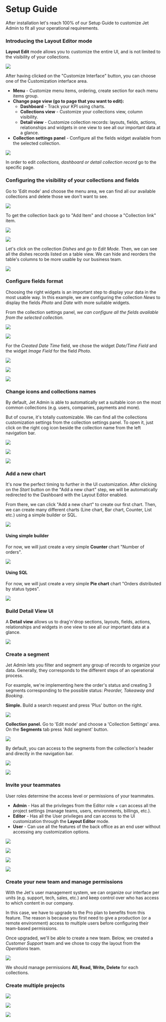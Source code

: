 # Setup Guide

After installation let's reach 100% of our Setup Guide to customize Jet Admin to fit all your operational requirements.

### Introducing the Layout Editor mode

**Layout Edit** mode allows you to customize the entire UI, and is not limited to the visibility of your collections. 

![](../.gitbook/assets/customize_interface.png)

After having clicked on the "Customize Interface" button, you can choose one of the Customization interface area.

* **Menu** - Customize menu items, ordering, create section for each menu items group.
* **Change page view \(go to page that you want to edit\):**
  * **Dashboard** - Track your KPI using charts. 
  * **Collections view** - Customize your collections view, column visibility.
  * **Detail view** -  Customize collection records: layouts, fields, actions, relationships and widgets in one view to see all our important data at a glance.
* **Collection settings panel** - Configure all the fields widget available from the selected collection.

![](../.gitbook/assets/edit_mode%20%281%29.png)

In order to edit _collections, dashboard or detail collection record_  go to the specific page.

### **Configuring the visibility of your collections and fields**

Go to 'Edit mode' and choose the menu area, we can find all our available collections and delete those we don't want to see.

![](../.gitbook/assets/edit_mode_menu1.png)

To get the collection back go to "Add Item" and choose a "Collection link" item.

![](../.gitbook/assets/edit_mode_add_item.png)

![](../.gitbook/assets/edit_mode_add_item_model_link.png)

Let's click on the collection _Dishes_ and __go to Edit Mode_._ Then, we can see all the dishes records listed on a table view. We can hide and reorders the table's columns to be more usable by our business team.

![](../.gitbook/assets/edit_mode_collection_view1%20%281%29.png)

### Configure fields format 

Choosing the right widgets is an important step to display your data in the most usable way. In this example, we are configuring the collection _News_ to display the fields _Photo_ and _Date_ with more suitable widgets.

From the collection settings panel, _we can configure all the fields available from the selected collection._

![](../.gitbook/assets/edit_mode_menu_settings_news.png)

![](../.gitbook/assets/edit_mode_menu_settings_created_date.png)

For the _Created Date Time_ field, we chose the widget _Date/Time Field_ and the widget _Image Field_ for the field _Photo._

![](../.gitbook/assets/created_date_time_field.png)

![](../.gitbook/assets/news_photo_field.png)

![](../.gitbook/assets/news_all.png)

### **Change icons and collections names**

By default, Jet Admin is able to automatically set a suitable icon on the most common collections \(e.g. users, companies, payments and more\).

But of course, it's totally customizable. We can find all the collections customization settings from the collection settings panel. To open it, just click on the right cog icon beside the collection name from the left navigation bar.

![](../.gitbook/assets/edit_mode_menu_settings.png)

![](../.gitbook/assets/edit_mode_delete.png)

![](../.gitbook/assets/icons.png)

### Add a new chart

It's now the perfect timing to further in the UI customization. After clicking on the _Start_ button on the "Add a new chart" step, we will be automatically redirected to the Dashboard with the Layout Editor enabled.

From there, we can click "Add a new chart" to create our first chart. Then, we can create many different charts \(Line chart, Bar chart, Counter, List etc.\) using a simple builder or SQL.

![](../.gitbook/assets/charts.png)

#### Using simple builder

For now, we will just create a very simple **Counter** chart "Number of orders".

![](../.gitbook/assets/simple.png)

#### Using **SQL**

For now, we will just create a very simple **Pie chart** chart "Orders distributed by status types".

![](../.gitbook/assets/sql_chart.png)

### **Build Detail View UI**

A **Detail view** allows us to drag'n'drop sections, layouts, fields, actions, relationships and widgets in one view to see all our important data at a glance.

![](../.gitbook/assets/edit_mode_detail_view.png)

### Create a segment

Jet Admin lets you filter and segment any group of records to organize your data. Generally, they corresponds to the different steps of an operational process.

For example, we're implementing here the order's status and creating 3 segments corresponding to the possible status: _Preorder, Takeaway and Booking_. 

**Simple.** Build a search request and press 'Plus' button on the right. 

![](../.gitbook/assets/segments.png)

**Collection panel.** Go to 'Edit mode' and choose a 'Collection Settings' area. On the **Segments** tab press 'Add segment' button.

![](../.gitbook/assets/segment_edit.png)

By default, you can access to the segments from the collection's header and directly in the navigation bar. 

![](../.gitbook/assets/segment_view1.png)

![](../.gitbook/assets/segment_view2.png)

### Invite your teammates

User roles determine the access level or permissions of your teammates.

* **Admin** - Has all the privileges from the Editor role + can access all the project settings \(manage teams, users, environments, billings, etc.\).
* **Editor** - Has all the User privileges and can access to the UI customization through the **Layout Editor** mode.
* **User** - Can use all the features of the back office as an end user without accessing any customization options.

![](../.gitbook/assets/users%20%281%29.png)

![](../.gitbook/assets/jet_invite%20%281%29.png)

![](../.gitbook/assets/customer_support_invite.png)

![](../.gitbook/assets/sup.png)

### Create your new team and manage permissions

With the Jet's user management system, we can organize our interface per units \(e.g. support, tech, sales, etc.\) and keep control over who has access to which content in our company.

In this case, we have to upgrade to the Pro plan to benefits from this feature. The reason is because you first need to give a production \(or a remote environment\) access to multiple users before configuring their team-based permissions.

Once upgraded, we'll be able to create a new team. Below, we created a _Customer Support_ team and we chose to copy the layout from the _Operations_ team. 

![](../.gitbook/assets/customer_support.png)

We should manage permissions **All, Read, Write, Delete** for each collections.

### Create multiple projects

![](../.gitbook/assets/pr1.png)

![](../.gitbook/assets/mg1.png)

![](../.gitbook/assets/pr2.png)


